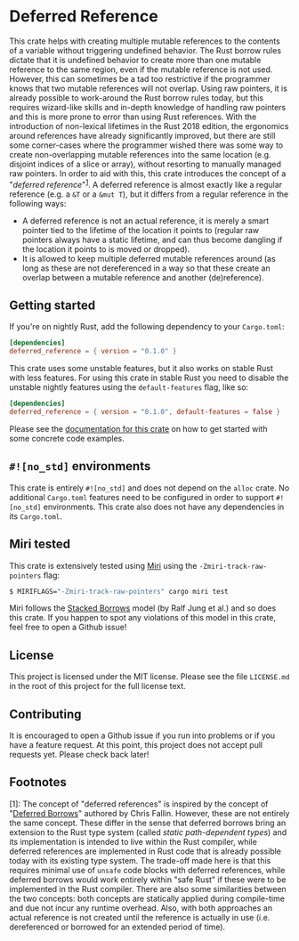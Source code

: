 # Deferred Reference
This crate helps with creating multiple mutable references to the contents of a variable without triggering undefined behavior.
The Rust borrow rules dictate that it is undefined behavior to create more than one mutable reference to the same region,
even if the mutable reference is not used. However, this can sometimes be a tad too restrictive if the programmer knows
that two mutable references will not overlap. Using raw pointers, it is already possible to work-around the Rust borrow rules today,
but this requires wizard-like skills and in-depth knowledge of handling raw pointers and this is more prone to error than
using Rust references. With the introduction of non-lexical lifetimes in the Rust 2018 edition, the ergonomics around references 
have already significantly improved, but there are still some corner-cases where the programmer wished there was some way
to create non-overlapping mutable references into the same location (e.g. disjoint indices of a slice or array), without
resorting to manually managed raw pointers. In order to aid with this, this crate introduces the concept of a
"*deferred reference*"<sup >[1](#footnote1)</a></sup>. A deferred reference is almost exactly like a regular reference
(e.g. a `&T` or a `&mut T`), but it differs from a regular reference in the following ways:
* A deferred reference is not an actual reference, it is merely a smart pointer tied to the lifetime of the location it points to
  (regular raw pointers always have a static lifetime, and can thus become dangling if the location it points to is moved or dropped).
* It is allowed to keep multiple deferred mutable references around (as long as these are not dereferenced in a way so that
  these create an overlap between a mutable reference and another (de)reference).

## Getting started
If you're on nightly Rust, add the following dependency to your `Cargo.toml`:

```toml
[dependencies]
deferred_reference = { version = "0.1.0" }
```

This crate uses some unstable features, but it also works on stable Rust with less features.
For using this crate in stable Rust you need to disable the unstable nightly features using the `default-features` flag, like so:

```toml
[dependencies]
deferred_reference = { version = "0.1.0", default-features = false }
```

Please see the [documentation for this crate](https://docs.rs/deferred_reference) on how to get started with some concrete code examples.

## `#![no_std]` environments
This crate is entirely `#![no_std]` and does not depend on the `alloc` crate. No additional `Cargo.toml` features need to be configured
in order to support `#![no_std]` environments. This crate also does not have any dependencies in its `Cargo.toml`.

## Miri tested
This crate is extensively tested using [Miri](https://github.com/rust-lang/miri) using the `-Zmiri-track-raw-pointers` flag:
```bash
$ MIRIFLAGS="-Zmiri-track-raw-pointers" cargo miri test
```
Miri follows the [Stacked Borrows](https://github.com/rust-lang/unsafe-code-guidelines/blob/master/wip/stacked-borrows.md) model
(by Ralf Jung et al.) and so does this crate. If you happen to spot any violations of this model in this crate, feel free
to open a Github issue!

## License
This project is licensed under the MIT license. Please see the file `LICENSE.md` in the root of this project for the full license text.

## Contributing
It is encouraged to open a Github issue if you run into problems or if you have a feature request.
At this point, this project does not accept pull requests yet. Please check back later!

## Footnotes
<a name="footnote1"></a>
[1]: The concept of "deferred references" is inspired by the concept of "[Deferred Borrows](https://c1f.net/pubs/ecoop2020_defborrow.pdf)"
     authored by Chris Fallin. However, these are not entirely the same concept. These differ in the sense that deferred borrows bring
     an extension to the Rust type system (called *static path-dependent types*) and its implementation is intended to live within the
     Rust compiler, while deferred references are implemented in Rust code that is already possible today with its existing type system.
     The trade-off made here is that this requires minimal use of `unsafe` code blocks with deferred references, while deferred borrows
     would work entirely within "safe Rust" if these were to be implemented in the Rust compiler. There are also some similarities between
     the two concepts: both concepts are statically applied during compile-time and due not incur any runtime overhead. Also, with both
     approaches an actual reference is not created until the reference is actually in use (i.e. dereferenced or borrowed for an extended
     period of time).